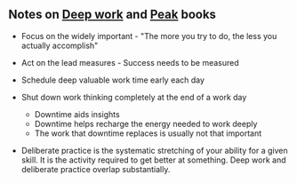 ## Notes on [Deep work] and [Peak] books

* Focus on the widely important - "The more you try to do, the less you actually accomplish"
     
* Act on the lead measures - Success needs to be measured

* Schedule deep valuable work time early each day

* Shut down work thinking completely at the end of a work day 
     - Downtime aids insights
     - Downtime helps recharge the energy needed to work deeply
     - The work that downtime replaces is usually not that important
     
* Deliberate practice is the systematic stretching of your ability for a given skill. It is the activity required to get better at something. Deep work and deliberate practice overlap substantially.
     






[Deep work]: https://www.audible.co.uk/pd/Deep-Work-Audiobook/B01D0E32T8?ref=a_lib_c4_libItem_1_B01D0E32T8&pf_rd_p=4c1af09b-88bf-4c97-bfd2-e765f91b1968&pf_rd_r=K4A0SFS7KHX90JTHVB21&
[Peak]: https://www.audible.co.uk/pd/Peak-Audiobook/B01F4DZO2G?ref=a_lib_c4_libItem_0_B01F4DZO2G&pf_rd_p=4c1af09b-88bf-4c97-bfd2-e765f91b1968&pf_rd_r=K4A0SFS7KHX90JTHVB21&
